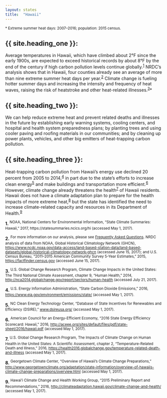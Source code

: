```yaml
---
layout: states
title:  "Hawaii"
---
```

<sup>* Extreme summer heat days: 2007–2016; population: 2015 census.</sup>

## {{ site.heading_one }}:
Average temperatures in Hawaii, which have climbed about 2°F since the early 1900s, are expected to exceed historical records by about 8°F by the end of the century if high carbon pollution levels continue globally.<sup>[1](#f1)</sup> NRDC’s analysis shows that in Hawaii, four counties already see an average of more than nine extreme summer heat days per year.<sup>[2](#f2)</sup> Climate change is fueling hotter summer days and increasing the intensity and frequency of heat waves, raising the risk of heatstroke and other heat-related illnesses.<sup>[3](#f3)</sup>*

## {{ site.heading_two }}:
We can help reduce extreme heat and prevent related deaths and illnesses in the future by establishing early warning systems, cooling centers, and hospital and health system preparedness plans; by planting trees and using cooler paving and roofing materials in our communities; and by cleaning up power plants, vehicles, and other big emitters of heat-trapping carbon pollution.

## {{ site.heading_three }}:
Heat-trapping carbon pollution from Hawaii’s energy use declined 20 percent from 2005 to 2014,<sup>[4](#f4)</sup> in part due to the state’s efforts to increase clean energy<sup>[5](#f5)</sup> and make buildings and transportation more efficient.<sup>[6](#f6)</sup> However, climate change already threatens the health<sup>[7](#f7)</sup> of Hawaii residents. Hawaii does not have a climate adaptation plan to prepare for the health impacts of more extreme heat,<sup>[8](#f8)</sup> but the state has identified the need to increase climate-related capacity and resources in its Department of Health.<sup>[9](#f9)</sup>







<footer>
<b id="f1">1.</b><sup>	NOAA, National Centers for Environmental Information, “State Climate Summaries: Hawaii,” 2017, https://statesummaries.ncics.org/hi (accessed May 1, 2017). </sup>

<b id="f2">2.</b><sup> For more information on our analysis, please see <a href="https://www.nrdc.org/resources/climate-change-and-health-extreme-heat-faqs">Frequently Asked Questions</a>. NRDC analysis of data from NOAA, Global Historical Climatology Network (GHCN), https://www.ncdc.noaa.gov/data-access/land-based-station-data/land-based-datasets/global-historical-climatology-network-ghcn (accessed June 15, 2017); and U.S. Census Bureau, “2011–2015 American Community Survey 5-Year Estimates,” 2015, https://factfinder.census.gov (accessed June 15, 2017). 
</sup>

<b id="f3">3.</b><sup>	U.S. Global Change Research Program, Climate Change Impacts in the United States: The Third National Climate Assessment, chapter 9, “Human Health,” 2014, http://nca2014.globalchange.gov/report/sectors/human-health (accessed July 21, 2017). </sup>

<b id="f4">4.</b><sup>	U.S. Energy Information Administration, “State Carbon Dioxide Emissions,” 2016, https://www.eia.gov/environment/emissions/state/ (accessed May 1, 2017). </sup>

<b id="f5">5.</b><sup> NC Clean Energy Technology Center, “Database of State Incentives for Renewables and Efficiency (DSIRE),” www.dsireusa.org/ (accessed May 1, 2017).</sup>

<b id="f6">6.</b><sup> American Council for an Energy-Efficient Economy, “2016 State Energy Efficiency Scorecard: Hawaii,” 2016, http://aceee.org/sites/default/files/pdf/state-sheet/2016/hawaii.pdf (accessed May 1, 2017). 
</sup>

<b id="f7">7.</b><sup>	U.S. Global Change Research Program, The Impacts of Climate Change on Human Health in the United States: A Scientific Assessment, chapter 2, “Temperature-Related Death and Illness,” 2016, https://health2016.globalchange.gov/temperature-related-death-and-illness (accessed May 1, 2017). </sup>

<b id="f8">8.</b><sup>	Georgetown Climate Center, “Overview of Hawaii’s Climate Change Preparations,” http://www.georgetownclimate.org/adaptation/state-information/overview-of-hawaiis-climate-change-preparations/overview.html (accessed May 1, 2017). </sup>

<b id="f9">9.</b><sup>	Hawai’i Climate Change and Health Working Group, “2015 Preliminary Report and Recommendations,” 2016, http://climateadaptation.hawaii.gov/climate-change-and-health/ (accessed May 1, 2017).
</sup>

</footer>
